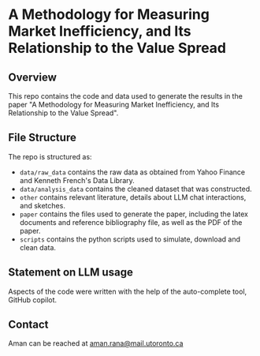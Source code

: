 # A Methodology for Measuring Market Inefficiency, and Its Relationship to the Value Spread

## Overview

This repo contains the code and data used to generate the results in the paper "A Methodology for Measuring Market Inefficiency, and Its Relationship to the Value Spread".

## File Structure

The repo is structured as:

-   `data/raw_data` contains the raw data as obtained from Yahoo Finance and Kenneth French's Data Library.
-   `data/analysis_data` contains the cleaned dataset that was constructed.
-   `other` contains relevant literature, details about LLM chat interactions, and sketches.
-   `paper` contains the files used to generate the paper, including the latex documents and reference bibliography file, as well as the PDF of the paper.
-   `scripts` contains the python scripts used to simulate, download and clean data.


## Statement on LLM usage

Aspects of the code were written with the help of the auto-complete tool, GitHub copilot.

## Contact
Aman can be reached at aman.rana@mail.utoronto.ca